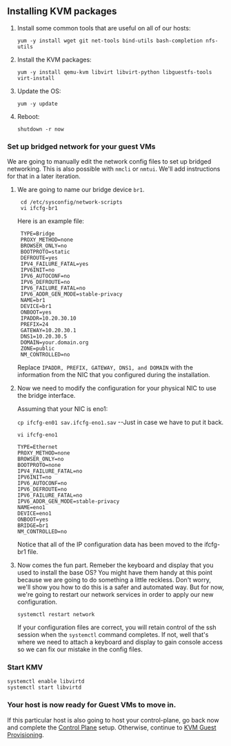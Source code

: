 ## Installing KVM packages

1. Install some common tools that are useful on all of our hosts:

   ```
   yum -y install wget git net-tools bind-utils bash-completion nfs-utils
   ```

1. Install the KVM packages:

   ```
   yum -y install qemu-kvm libvirt libvirt-python libguestfs-tools virt-install
   ```

1. Update the OS:

   ```
   yum -y update
   ```

1. Reboot:

   ```
   shutdown -r now
   ```

### Set up bridged network for your guest VMs

We are going to manually edit the network config files to set up bridged networking.  This is also possible with `nmcli` or `nmtui`.  We'll add instructions for that in a later iteration.

1. We are going to name our bridge device `br1`.

        cd /etc/sysconfig/network-scripts
        vi ifcfg-br1

   Here is an example file:

        TYPE=Bridge
        PROXY_METHOD=none
        BROWSER_ONLY=no
        BOOTPROTO=static
        DEFROUTE=yes
        IPV4_FAILURE_FATAL=yes
        IPV6INIT=no
        IPV6_AUTOCONF=no
        IPV6_DEFROUTE=no
        IPV6_FAILURE_FATAL=no
        IPV6_ADDR_GEN_MODE=stable-privacy
        NAME=br1
        DEVICE=br1
        ONBOOT=yes
        IPADDR=10.20.30.10 
        PREFIX=24
        GATEWAY=10.20.30.1
        DNS1=10.20.30.5
        DOMAIN=your.domain.org
        ZONE=public
        NM_CONTROLLED=no

   Replace `IPADDR, PREFIX, GATEWAY, DNS1, and DOMAIN` with the information from the NIC that you configured during the installation.

1. Now we need to modify the configuration for your physical NIC to use the bridge interface.

    Assuming that your NIC is eno1:

    `cp ifcfg-en01 sav.ifcfg-eno1.sav` --Just in case we have to put it back.

    `vi ifcfg-eno1`

   ```
   TYPE=Ethernet
   PROXY_METHOD=none
   BROWSER_ONLY=no
   BOOTPROTO=none
   IPV4_FAILURE_FATAL=no
   IPV6INIT=no
   IPV6_AUTOCONF=no
   IPV6_DEFROUTE=no
   IPV6_FAILURE_FATAL=no
   IPV6_ADDR_GEN_MODE=stable-privacy
   NAME=eno1
   DEVICE=eno1
   ONBOOT=yes
   BRIDGE=br1
   NM_CONTROLLED=no
   ```
   
    Notice that all of the IP configuration data has been moved to the ifcfg-br1 file.

1. Now comes the fun part.  Remeber the keyboard and display that you used to install the base OS?  You might have them handy at this point because we are going to do something a little reckless.  Don't worry, we'll show you how to do this is a safer and automated way.  But for now, we're going to restart our network services in order to apply our new configuration.

   ```
   systemctl restart network
   ```

    If your configuration files are correct, you will retain control of the ssh session when the `systemctl` command completes.  If not, well that's where we need to attach a keyboard and display to gain console access so we can fix our mistake in the config files.

### Start KMV

```
systemctl enable libvirtd
systemctl start libvirtd
```

### Your host is now ready for Guest VMs to move in.

If this particular host is also going to host your control-plane, go back now and complete the [Control Plane](Control_Plane/README.md) setup.  Otherwise, continue to [KVM Guest Provisioning](Provision_Guest_Nodes/README.md).
